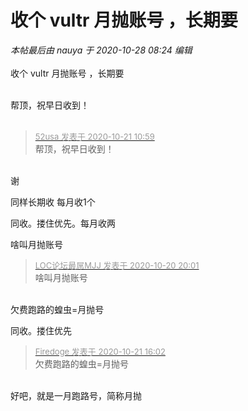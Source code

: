 # 收个 vultr 月抛账号 ，长期要


<i class="pstatus"> 本帖最后由 nauya 于 2020-10-28 08:24 编辑 </i><br />
<br />
收个 vultr 月抛账号 ，长期要<br />
<br />


帮顶，祝早日收到！<br />
<br />
<img src="static/image/smiley/default/lol.gif" smilieid="12" border="0" alt="" /><img src="static/image/smiley/default/lol.gif" smilieid="12" border="0" alt="" /><img src="static/image/smiley/default/lol.gif" smilieid="12" border="0" alt="" />

<div class="quote"><blockquote><font size="2"><a href="https://www.hostloc.com/forum.php?mod=redirect&amp;goto=findpost&amp;pid=9330585&amp;ptid=756687" target="_blank"><font color="#999999">52usa 发表于 2020-10-21 10:59</font></a></font><br />
帮顶，祝早日收到！</blockquote></div><br />
谢<img src="static/image/smiley/default/hug.gif" smilieid="13" border="0" alt="" /><img src="static/image/smiley/default/hug.gif" smilieid="13" border="0" alt="" /><img src="static/image/smiley/default/hug.gif" smilieid="13" border="0" alt="" />

同样长期收 每月收1个

同收。搂住优先。每月收两

啥叫月抛账号<img src="static/image/smiley/yct/009.gif" smilieid="44" border="0" alt="" />

<div class="quote"><blockquote><font size="2"><a href="https://www.hostloc.com/forum.php?mod=redirect&amp;goto=findpost&amp;pid=9332004&amp;ptid=756687" target="_blank"><font color="#999999">LOC论坛最屌MJJ 发表于 2020-10-20 20:01</font></a></font><br />
啥叫月抛账号</blockquote></div><br />
欠费跑路的蝗虫=月抛号

同收。搂住优先

<div class="quote"><blockquote><font size="2"><a href="https://www.hostloc.com/forum.php?mod=redirect&amp;goto=findpost&amp;pid=9332008&amp;ptid=756687" target="_blank"><font color="#999999">Firedoge 发表于 2020-10-21 16:02</font></a></font><br />
欠费跑路的蝗虫=月抛号</blockquote></div><br />
<img src="static/image/smiley/yct/006.gif" smilieid="32" border="0" alt="" />好吧，就是一月跑路号，简称月抛
